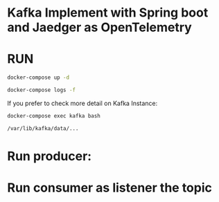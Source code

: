# Kafka Implement with Spring boot and Jaedger as OpenTelemetry

# RUN

```cmd
docker-compose up -d

docker-compose logs -f
```

If you prefer to check more detail on Kafka Instance:
```cmd
docker-compose exec kafka bash

/var/lib/kafka/data/...
```

# Run producer:
# Run consumer as listener the topic

